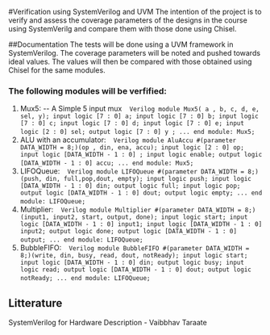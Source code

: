 #Verification using SystemVerilog and UVM
The intention of the project is to verify and assess the coverage parameters of the designs in the course using SystemVerilg and compare them with those done using Chisel.

##Documentation
The tests will be done using a UVM framework in SystemVerilog. The coverage parameters will be noted and pushed towards ideal values. The values will then be compared with those obtained using Chisel for the same modules.
 ### The following modules will be verfified:
 1. Mux5: -- A Simple 5 input mux
 ` ` ` Verilog
 module Mux5( a , b, c, d, e, sel, y);
 	input logic [7 : 0] a;
  	input logic [7 : 0] b;
  	input logic [7 : 0] c;
  	input logic [7 : 0] d;
  	input logic [7 : 0] e;
  	input logic [2 : 0] sel;
  	output logic [7 : 0] y ;
  	...
 end module: Mux5;
 ` ` `
 2. ALU with an accumulator:
 ` ` ` Verilog
 module AluAccu #(parameter DATA_WIDTH = 8;)(op , din, ena, accu);
 	input logic [2 : 0] op;
  	input logic [DATA_WIDTH - 1 : 0] ;
  	input logic enable;
  	output logic [DATA_WIDTH - 1 : 0] accu;
  	...
 end module: Mux5;
 ` ` `
 3. LIFOQueue:
 ` ` ` Verilog
 module LIFOQueue #(parameter DATA_WIDTH = 8;)(push, din, full,pop,dout, empty);
  	input logic push;
  	input logic [DATA_WIDTH - 1 : 0] din;
  	output logic full;
	input logic pop;
  	output logic [DATA_WIDTH - 1 : 0] dout;
   	output logic empty;
  	...
 end module: LIFOQueue;
 ` ` `
 4. Multiplier:
 ` ` ` Verilog
 module Multiplier #(parameter DATA_WIDTH = 8;)(input1, input2, start, output, done);
  	input logic start;
  	input logic [DATA_WIDTH - 1 : 0] input1;
   	input logic [DATA_WIDTH - 1 : 0] input2;
  	output logic done;
  	output logic [DATA_WIDTH - 1 : 0] output;
  	...
 end module: LIFOQueue;
 ` ` `
 5. BubbleFIFO:
  ` ` ` Verilog
 module BubbleFIFO #(parameter DATA_WIDTH = 8;)(write, din, busy, read, dout, notReady);
  	input logic start;
  	input logic [DATA_WIDTH - 1 : 0] din;
   	output logic busy;
  	input logic read;
  	output logic [DATA_WIDTH - 1 : 0] dout;
  	output logic notReady;
  	...
 end module: LIFOQueue;
 ` ` `
 ## Litterature
SystemVerilog for Hardware Description - Vaibbhav Taraate
